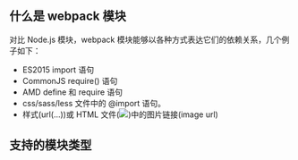 #

## 什么是 webpack 模块

对比 Node.js 模块，webpack 模块能够以各种方式表达它们的依赖关系，几个例子如下：

- ES2015 import 语句
- CommonJS require() 语句
- AMD define 和 require 语句
- css/sass/less 文件中的 @import 语句。
- 样式(url(...))或 HTML 文件(<img src=...>)中的图片链接(image url)

## 支持的模块类型